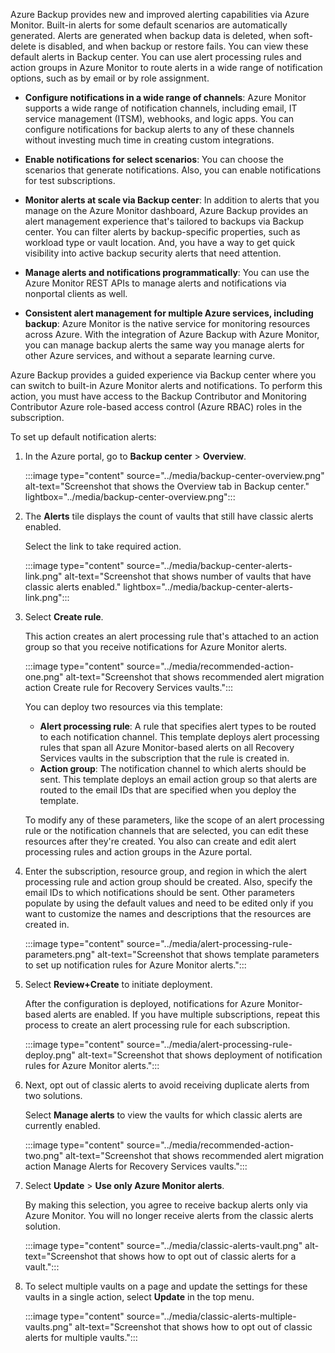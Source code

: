 Azure Backup provides new and improved alerting capabilities via Azure Monitor. Built-in alerts for some default scenarios are automatically generated. Alerts are generated when backup data is deleted, when soft-delete is disabled, and when backup or restore fails. You can view these default alerts in Backup center. You can use alert processing rules and action groups in Azure Monitor to route alerts in a wide range of notification options, such as by email or by role assignment.

- **Configure notifications in a wide range of channels**: Azure Monitor supports a wide range of notification channels, including email, IT service management (ITSM), webhooks, and logic apps. You can configure notifications for backup alerts to any of these channels without investing much time in creating custom integrations.

- **Enable notifications for select scenarios**: You can choose the scenarios that generate notifications. Also, you can enable notifications for test subscriptions.

- **Monitor alerts at scale via Backup center**: In addition to alerts that you manage on the Azure Monitor dashboard, Azure Backup provides an alert management experience that's tailored to backups via Backup center. You can filter alerts by backup-specific properties, such as workload type or vault location. And, you have a way to get quick visibility into active backup security alerts that need attention.

- **Manage alerts and notifications programmatically**: You can use the Azure Monitor REST APIs to manage alerts and notifications via nonportal clients as well.

- **Consistent alert management for multiple Azure services, including backup**: Azure Monitor is the native service for monitoring resources across Azure. With the integration of Azure Backup with Azure Monitor, you can manage backup alerts the same way you manage alerts for other Azure services, and without a separate learning curve.

Azure Backup provides a guided experience via Backup center where you can switch to built-in Azure Monitor alerts and notifications. To perform this action, you must have access to the Backup Contributor and Monitoring Contributor Azure role-based access control (Azure RBAC) roles in the subscription.

To set up default notification alerts:

1. In the Azure portal, go to **Backup center** > **Overview**.

   :::image type="content" source="../media/backup-center-overview.png" alt-text="Screenshot that shows the Overview tab in Backup center." lightbox="../media/backup-center-overview.png":::

1. The **Alerts** tile displays the count of vaults that still have classic alerts enabled.

   Select the link to take required action.

   :::image type="content" source="../media/backup-center-alerts-link.png" alt-text="Screenshot that shows number of vaults that have classic alerts enabled." lightbox="../media/backup-center-alerts-link.png":::

1. Select **Create rule**.

   This action creates an alert processing rule that's attached to an action group so that you receive notifications for Azure Monitor alerts.

     :::image type="content" source="../media/recommended-action-one.png" alt-text="Screenshot that shows recommended alert migration action Create rule for Recovery Services vaults.":::

     You can deploy two resources via this template:

   - **Alert processing rule**: A rule that specifies alert types to be routed to each notification channel. This template deploys alert processing rules that span all Azure Monitor-based alerts on all Recovery Services vaults in the subscription that the rule is created in.
   - **Action group**: The notification channel to which alerts should be sent. This template deploys an email action group so that alerts are routed to the email IDs that are specified when you deploy the template.

   To modify any of these parameters, like the scope of an alert processing rule or the notification channels that are selected, you can edit these resources after they're created. You also can create and edit alert processing rules and action groups in the Azure portal.

1. Enter the subscription, resource group, and region in which the alert processing rule and action group should be created. Also, specify the email IDs to which notifications should be sent. Other parameters populate by using the default values and need to be edited only if you want to customize the names and descriptions that the resources are created in.

   :::image type="content" source="../media/alert-processing-rule-parameters.png" alt-text="Screenshot that shows template parameters to set up notification rules for Azure Monitor alerts.":::

1. Select **Review+Create** to initiate deployment.

   After the configuration is deployed, notifications for Azure Monitor-based alerts are enabled. If you have multiple subscriptions, repeat this process to create an alert processing rule for each subscription.

   :::image type="content" source="../media/alert-processing-rule-deploy.png" alt-text="Screenshot that shows deployment of notification rules for Azure Monitor alerts.":::

1. Next, opt out of classic alerts to avoid receiving duplicate alerts from two solutions.

   Select **Manage alerts** to view the vaults for which classic alerts are currently enabled.

   :::image type="content" source="../media/recommended-action-two.png" alt-text="Screenshot that shows recommended alert migration action Manage Alerts for Recovery Services vaults.":::

1. Select **Update** > **Use only Azure Monitor alerts**.

   By making this selection, you agree to receive backup alerts only via Azure Monitor. You will no longer receive alerts from the classic alerts solution.

   :::image type="content" source="../media/classic-alerts-vault.png" alt-text="Screenshot that shows how to opt out of classic alerts for a vault.":::

1. To select multiple vaults on a page and update the settings for these vaults in a single action, select **Update** in the top menu.

   :::image type="content" source="../media/classic-alerts-multiple-vaults.png" alt-text="Screenshot that shows how to opt out of classic alerts for multiple vaults.":::
